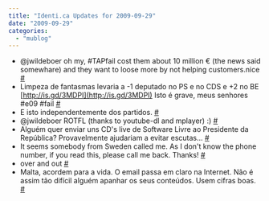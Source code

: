 ```yaml
---
title: "Identi.ca Updates for 2009-09-29"
date: "2009-09-29"
categories: 
  - "mublog"
---
```


- @jwildeboer oh my, #TAPfail cost them about 10 million € (the news said somewhare) and they want to loose more by not helping customers.nice [#](http://identi.ca/notice/10972811)
- Limpeza de fantasmas levaria a -1 deputado no PS e no CDS e +2 no BE [http://is.gd/3MDPI](http://is.gd/3MDPI) Isto é grave, meus senhores #e09 #fail [#](http://identi.ca/notice/10973737)
- E isto independentemente dos partidos. [#](http://identi.ca/notice/10975233)
- @jwildeboer ROTFL (thanks to youtube-dl and mplayer) :) [#](http://identi.ca/notice/10982727)
- Alguém quer enviar uns CD's live de Software Livre ao Presidente da República? Provavelmente ajudariam a evitar escutas... [#](http://identi.ca/notice/11001139)
- It seems somebody from Sweden called me. As I don't know the phone number, if you read this, please call me back. Thanks! [#](http://identi.ca/notice/11003192)
- over and out [#](http://identi.ca/notice/11003212)
- Malta, acordem para a vida. O email passa em claro na Internet. Não é assim tão difícil alguém apanhar os seus conteúdos. Usem cifras boas. [#](http://identi.ca/notice/11003291)
